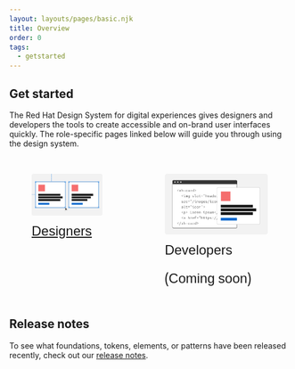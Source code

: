 ```yaml
---
layout: layouts/pages/basic.njk
title: Overview
order: 0
tags:
  - getstarted
---
```


<style>

  .page-overview h2 {
    font-size: var(--rh-font-size-heading-md, 1.75rem);
    font-weight: var(--rh-font-weight-heading-medium, 500);
  }

  #get-started-nav {
    display: flex;
    flex-direction: row;
    gap: var(--rh-space-2xl, 32px);
    margin-block-start: var(--rh-space-2xl, 32px);
  }

  #get-started-nav figcaption {
    font-family: var(--rh-font-family-heading, RedHatDisplay, 'Red Hat Display', 'Noto Sans Arabic', 'Noto Sans Hebrew', 'Noto Sans JP', 'Noto Sans KR', 'Noto Sans Malayalam', 'Noto Sans SC', 'Noto Sans TC', 'Noto Sans Thai', Helvetica, Arial, sans-serif);
    font-size: var(--rh-font-size-heading-sm, 1.5rem);
  }

</style>

## Get started

The Red Hat Design System for digital experiences gives designers and developers the tools to create accessible and on-brand user interfaces quickly. The role-specific pages linked below will guide you through using the design system.

<nav id="get-started-nav">
  <a href="/get-started/designers">
    <figure>
      <uxdot-example>
        <img alt="Row of two cards being resized with a mouse pointer" src="/assets/get-started/designers.png">
      </uxdot-example>
      <figcaption>Designers</figcaption>
    </figure>
  </a>
  <figure>
  <uxdot-example>
    <img alt="Card overlapping code editor user interface" src="/assets/get-started/developers.png">
  </uxdot-example>
  <figcaption>Developers (Coming soon)</figcaption>
  </figure>
</nav>

<uxdot-feedback>
  <h2>Release notes</h2>
  <p>To see what foundations, tokens, elements, or patterns have been released recently, check out our <a href="/release-notes">release notes</a>.</p>
</uxdot-feedback>
